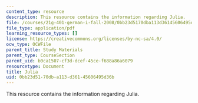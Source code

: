 ```yaml
---
content_type: resource
description: This resource contains the information regarding Julia.
file: /courses/21g-401-german-i-fall-2008/0bb23d5170dba113d36145606495d36b_MIT21G_401F08_julia.pdf
file_type: application/pdf
learning_resource_types: []
license: https://creativecommons.org/licenses/by-nc-sa/4.0/
ocw_type: OCWFile
parent_title: Study Materials
parent_type: CourseSection
parent_uid: b0ca1507-cf3d-dcef-45ce-f688a86a6079
resourcetype: Document
title: Julia
uid: 0bb23d51-70db-a113-d361-45606495d36b
---
```

This resource contains the information regarding Julia.